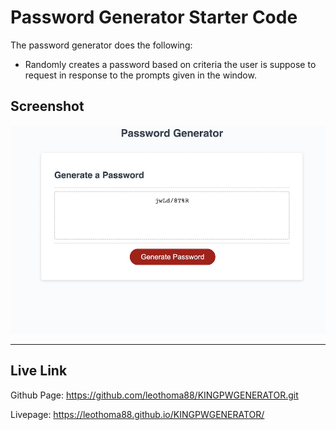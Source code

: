 # Password Generator Starter Code 

The password generator does the following:

* Randomly creates a password based on criteria the user is suppose to request in response to the prompts given in the window.

## Screenshot

![Screenshot](./screenshot%20copy.jpg)

---

## Live Link

Github Page:
https://github.com/leothoma88/KINGPWGENERATOR.git

Livepage:
https://leothoma88.github.io/KINGPWGENERATOR/